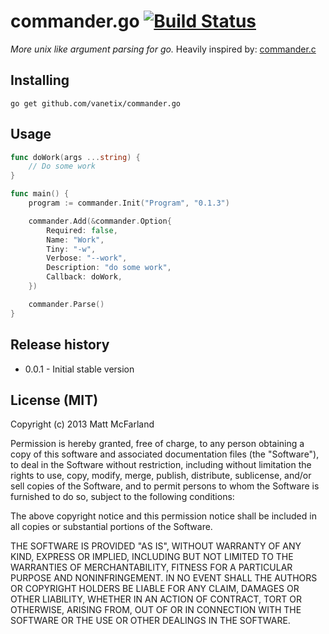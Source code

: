 # commander.go [![Build Status](https://travis-ci.org/vanetix/commander.go.png?branch=master)](https://travis-ci.org/vanetix/commander.go)
*More unix like argument parsing for go.* Heavily inspired by: [commander.c](https://github.com/visionmedia/commander.c)

## Installing
`go get github.com/vanetix/commander.go`

## Usage
```go
func doWork(args ...string) {
	// Do some work
}

func main() {
	program := commander.Init("Program", "0.1.3")

	commander.Add(&commander.Option{
	    Required: false,
	    Name: "Work",
	    Tiny: "-w",
	    Verbose: "--work",
	    Description: "do some work",
	    Callback: doWork,
	})

	commander.Parse()
}
```

## Release history
- 0.0.1 - Initial stable version

## License (MIT)
Copyright (c) 2013 Matt McFarland

Permission is hereby granted, free of charge, to any person obtaining a copy of this software and associated documentation files (the "Software"), to deal in the Software without restriction, including without limitation the rights to use, copy, modify, merge, publish, distribute, sublicense, and/or sell copies of the Software, and to permit persons to whom the Software is furnished to do so, subject to the following conditions:

The above copyright notice and this permission notice shall be included in all copies or substantial portions of the Software.

THE SOFTWARE IS PROVIDED "AS IS", WITHOUT WARRANTY OF ANY KIND, EXPRESS OR IMPLIED, INCLUDING BUT NOT LIMITED TO THE WARRANTIES OF MERCHANTABILITY, FITNESS FOR A PARTICULAR PURPOSE AND NONINFRINGEMENT. IN NO EVENT SHALL THE AUTHORS OR COPYRIGHT HOLDERS BE LIABLE FOR ANY CLAIM, DAMAGES OR OTHER LIABILITY, WHETHER IN AN ACTION OF CONTRACT, TORT OR OTHERWISE, ARISING FROM, OUT OF OR IN CONNECTION WITH THE SOFTWARE OR THE USE OR OTHER DEALINGS IN THE SOFTWARE.
